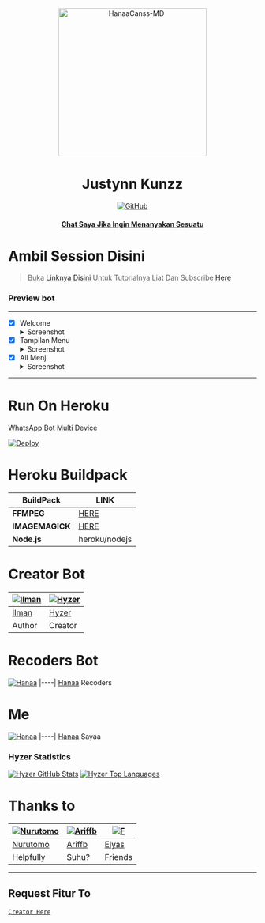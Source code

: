 <div align="center">
<img src="https://telegra.ph/file/aeec36adb7863bf480f11.png" alt="HanaaCanss-MD" width="300" />

</p>
<h1 align="center">Justynn Kunzz</h1>

>
>
>
</div>
<p align="center">
  <a href="https://github.com/HanaaCanss"><img title="GitHub" src="https://img.shields.io/badge/Github-Hyzerr.svg?style=for-the-badge&logo=github" /></a>
  <h4 align="center">
  <a
  <a href="https://wa.me/6281267758318">Chat Saya Jika Ingin Menanyakan Sesuatu </a>
</h4>
</p>

# Ambil Session Disini

> Buka [ Linknya Disini ](https://replit.com/@zeeoneofc/Session-Md?lita=1&outputonly=1#.replit) 
> Untuk Tutorialnya Liat Dan Subscribe [ Here ](https://youtu.be/7wfSvv4AHsQ) 

### Preview bot
------------------
- [x] Welcome <details><summary>Screenshot</summary><img src="https://telegra.ph/file/e2d5dee4947908e1e9b7d.jpg"></details>
- [x] Tampilan Menu <details><summary>Screenshot</summary><img src="https://telegra.ph/file/79328afe12af3b781575b.jpg"></details>
- [x] All Menj  <details><summary>Screenshot</summary><img src="https://telegra.ph/file/335ff8a8bfa1665e3bd97.jpg"></details>
------------------

# Run On Heroku

WhatsApp Bot Multi Device

[![Deploy](https://www.herokucdn.com/deploy/button.svg)](https://heroku.com/deploy?template=https://github.com/HanaaCanss/HanaaCanss-MD)


# Heroku Buildpack

| BuildPack | LINK |
|--------|--------|
| **FFMPEG** |[HERE](https://github.com/jonathanong/heroku-buildpack-ffmpeg-latest) |
| **IMAGEMAGICK** | [HERE](https://github.com/mcollina/heroku-buildpack-imagemagick.git) |
| **Node.js**     | heroku/nodejs|

# Creator Bot
 [![Ilman](https://github.com/ilmanhdyt.png?size=200)](https://github.com/ilmanhdyt) | [![Hyzer](https://github.com/Hyzerr.png?size=200)](https://github.com/Hyzerr) 
----|----
[Ilman](https://github.com/ilmanhdyt) | [Hyzer](https://github.com/Hyzerr)
 Author | Creator

# Recoders Bot
[![Hanaa](https://github.com/HanaaCanss.png?size=200)](https://github.com/HanaaCanss)
|----|
[Hanaa](https://github.com/HanaaCanss)
 Recoders
 
# Me
[![Hanaa](https://github.com/JustynKunzz.png?size=200)](https://github.com/JustynKunzz)
|----|
[Hanaa](https://github.com/JustynKunzz)
 Sayaa

### Hyzer Statistics

[![Hyzer GitHub Stats](https://github-readme-stats.vercel.app/api?username=HanaaCanss&show_icons=true&hide=issues&theme=radical)](https://github-readme-stats.vercel.app)
[![Hyzer Top Languages](https://github-readme-stats.vercel.app/api/top-langs?username=HanaaCanss&layout=compact&theme=radical)](https://github-readme-stats.vercel.app)

# Thanks to
 [![Nurutomo](https://github.com/Nurutomo.png?size=200)](https://github.com/Nurutomo) | [![Ariffb](https://github.com/ariffb25.png?size=200)](https://github.com/ariffb25) | [![F](https://github.com/Paquito1923.png?size=200)](https://github.com/Paquito1923)
----|----|----
[Nurutomo](https://github.com/Nurutomo) | [Ariffb](https://github.com/ariffb25) | [Elyas](https://github.com/Paquito1923)
 Helpfully | Suhu? | Friends

---------

## Request Fitur To
[`Creator Here`](https://wa.me/6281267758318?text=Banh+req+fitur) 
